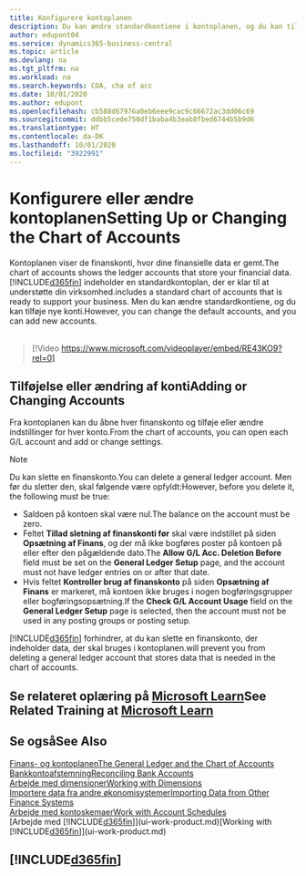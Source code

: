 ```yaml
---
title: Konfigurere kontoplanen
description: Du kan ændre standardkontiene i kontoplanen, og du kan tilføje nye konti.
author: edupont04
ms.service: dynamics365-business-central
ms.topic: article
ms.devlang: na
ms.tgt_pltfrm: na
ms.workload: na
ms.search.keywords: COA, cha of acc
ms.date: 10/01/2020
ms.author: edupont
ms.openlocfilehash: cb588d67976a0eb6eee9cac9c66672ac3dd06c69
ms.sourcegitcommit: ddbb5cede750df1baba4b3eab8fbed6744b5b9d6
ms.translationtype: HT
ms.contentlocale: da-DK
ms.lasthandoff: 10/01/2020
ms.locfileid: "3922991"
---
```

# <a name="setting-up-or-changing-the-chart-of-accounts"></a><span data-ttu-id="fdafc-103">Konfigurere eller ændre kontoplanen</span><span class="sxs-lookup"><span data-stu-id="fdafc-103">Setting Up or Changing the Chart of Accounts</span></span>
<span data-ttu-id="fdafc-104">Kontoplanen viser de finanskonti, hvor dine finansielle data er gemt.</span><span class="sxs-lookup"><span data-stu-id="fdafc-104">The chart of accounts shows the ledger accounts that store your financial data.</span></span> [!INCLUDE[d365fin](includes/d365fin_md.md)] <span data-ttu-id="fdafc-105">indeholder en standardkontoplan, der er klar til at understøtte din virksomhed.</span><span class="sxs-lookup"><span data-stu-id="fdafc-105">includes a standard chart of accounts that is ready to support your business.</span></span>
<span data-ttu-id="fdafc-106">Men du kan ændre standardkontiene, og du kan tilføje nye konti.</span><span class="sxs-lookup"><span data-stu-id="fdafc-106">However, you can change the default accounts, and you can add new accounts.</span></span>
<br><br>  

> [!Video https://www.microsoft.com/videoplayer/embed/RE43KO9?rel=0]


## <a name="adding-or-changing-accounts"></a><span data-ttu-id="fdafc-107">Tilføjelse eller ændring af konti</span><span class="sxs-lookup"><span data-stu-id="fdafc-107">Adding or Changing Accounts</span></span>
<span data-ttu-id="fdafc-108">Fra kontoplanen kan du åbne hver finanskonto og tilføje eller ændre indstillinger for hver konto.</span><span class="sxs-lookup"><span data-stu-id="fdafc-108">From the chart of accounts, you can open each G/L account and add or change settings.</span></span>

> [!NOTE]  
>   <span data-ttu-id="fdafc-109">Du kan slette en finanskonto.</span><span class="sxs-lookup"><span data-stu-id="fdafc-109">You can delete a general ledger account.</span></span> <span data-ttu-id="fdafc-110">Men før du sletter den, skal følgende være opfyldt:</span><span class="sxs-lookup"><span data-stu-id="fdafc-110">However, before you delete it, the following must be true:</span></span>  
>  
>   * <span data-ttu-id="fdafc-111">Saldoen på kontoen skal være nul.</span><span class="sxs-lookup"><span data-stu-id="fdafc-111">The balance on the account must be zero.</span></span>  
>   * <span data-ttu-id="fdafc-112">Feltet **Tillad sletning af finanskonti før** skal være indstillet på siden **Opsætning af Finans**, og der må ikke bogføres poster på kontoen på eller efter den pågældende dato.</span><span class="sxs-lookup"><span data-stu-id="fdafc-112">The **Allow G/L Acc. Deletion Before** field must be set on the **General Ledger Setup** page, and the account must not have ledger entries on or after that date.</span></span>  
>   * <span data-ttu-id="fdafc-113">Hvis feltet **Kontroller brug af finanskonto** på siden **Opsætning af Finans** er markeret, må kontoen ikke bruges i nogen bogføringsgrupper eller bogføringsopsætning.</span><span class="sxs-lookup"><span data-stu-id="fdafc-113">If the **Check G/L Account Usage** field on the **General Ledger Setup** page is selected, then the account must not be used in any posting groups or posting setup.</span></span>  

[!INCLUDE[d365fin](includes/d365fin_md.md)] <span data-ttu-id="fdafc-114">forhindrer, at du kan slette en finanskonto, der indeholder data, der skal bruges i kontoplanen.</span><span class="sxs-lookup"><span data-stu-id="fdafc-114">will prevent you from deleting a general ledger account that stores data that is needed in the chart of accounts.</span></span>  

## <a name="see-related-training-at-microsoft-learn"></a><span data-ttu-id="fdafc-115">Se relateret oplæring på [Microsoft Learn](/learn/modules/chart-accounts-dynamics-365-business-central/index)</span><span class="sxs-lookup"><span data-stu-id="fdafc-115">See Related Training at [Microsoft Learn](/learn/modules/chart-accounts-dynamics-365-business-central/index)</span></span>

## <a name="see-also"></a><span data-ttu-id="fdafc-116">Se også</span><span class="sxs-lookup"><span data-stu-id="fdafc-116">See Also</span></span>
[<span data-ttu-id="fdafc-117">Finans- og kontoplanen</span><span class="sxs-lookup"><span data-stu-id="fdafc-117">The General Ledger and the Chart of Accounts</span></span>](finance-general-ledger.md)  
[<span data-ttu-id="fdafc-118">Bankkontoafstemning</span><span class="sxs-lookup"><span data-stu-id="fdafc-118">Reconciling Bank Accounts</span></span>](bank-manage-bank-accounts.md)  
[<span data-ttu-id="fdafc-119">Arbejde med dimensioner</span><span class="sxs-lookup"><span data-stu-id="fdafc-119">Working with Dimensions</span></span>](finance-dimensions.md)  
[<span data-ttu-id="fdafc-120">Importere data fra andre økonomisystemer</span><span class="sxs-lookup"><span data-stu-id="fdafc-120">Importing Data from Other Finance Systems</span></span>](across-import-data-configuration-packages.md)  
[<span data-ttu-id="fdafc-121">Arbejde med kontoskemaer</span><span class="sxs-lookup"><span data-stu-id="fdafc-121">Work with Account Schedules</span></span>](bi-how-work-account-schedule.md)  
<span data-ttu-id="fdafc-122">[Arbejde med [!INCLUDE[d365fin](includes/d365fin_md.md)]](ui-work-product.md)</span><span class="sxs-lookup"><span data-stu-id="fdafc-122">[Working with [!INCLUDE[d365fin](includes/d365fin_md.md)]](ui-work-product.md)</span></span>  

## [!INCLUDE[d365fin](includes/free_trial_md.md)]
